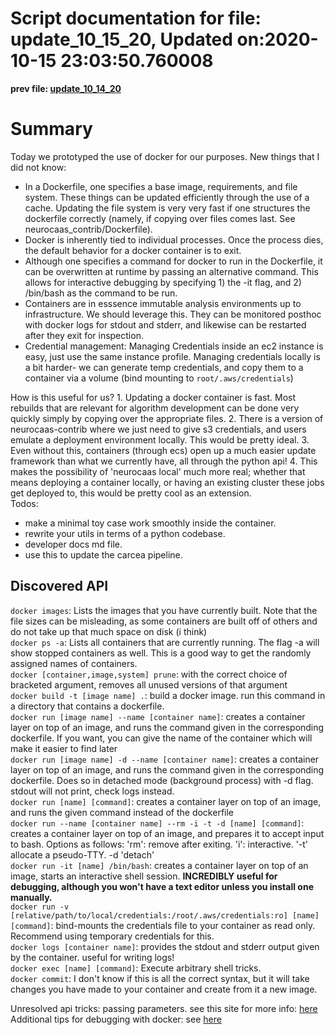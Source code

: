 
Script documentation for file: update_10_15_20, Updated on:2020-10-15 23:03:50.760008
=====================================================================================
 
  
**prev file: [update_10_14_20](./update_10_14_20.md)**
# Summary


Today we prototyped the use of docker for our purposes. New things that I did not know:
- In a Dockerfile, one specifies a base image, requirements, and file system. These things can be updated efficiently through the use of a cache. Updating the file system is very very fast if one structures the dockerfile correctly (namely, if copying over files comes last. See neurocaas_contrib/Dockerfile).
- Docker is inherently tied to individual processes. Once the process dies, the default behavior for a docker container is to exit.
- Although one specifies a command for docker to run in the Dockerfile, it can be overwritten at runtime by passing an alternative command. This allows for interactive debugging by specifying 1) the -it flag, and 2) /bin/bash as the command to be run.
- Containers are in esssence immutable analysis environments up to infrastructure. We should leverage this. They can be monitored posthoc with docker logs for stdout and stderr, and likewise can be restarted after they exit for inspection.
- Credential management: Managing Credentials inside an ec2 instance is easy, just use the same instance profile. Managing credentials locally is a bit harder- we can generate temp credentials, and copy them to a container via a volume (bind mounting to `root/.aws/credentials`)


How is this useful for us? 1. Updating a docker container is fast. Most rebuilds that are relevant for algorithm development can be done very quickly simply by copying over the appropriate files. 2. There is a version of neurocaas-contrib where we just need to give s3 credentials, and users emulate a deployment environment locally. This would be pretty ideal. 3. Even without this, containers (through ecs) open up a much easier update framework than what we currently have, all through the python api! 4. This makes the possibility of 'neurocaas local' much more real; whether that means deploying a container locally, or having an existing cluster these jobs get deployed to, this would be pretty cool as an extension.   
Todos: 
- make a minimal toy case work smoothly inside the container.
- rewrite your utils in terms of a python codebase.
- developer docs md file.
- use this to update the carcea pipeline.

## Discovered API
  
`docker images`: Lists the images that you have currently built. Note that the file sizes can be misleading, as some containers are built off of others and do not take up that much space on disk (i think)  
`docker ps -a`: Lists all containers that are currently running. The flag -a will show stopped containers as well. This is a good way to get the randomly assigned names of containers.  
`docker [container,image,system] prune`: with the correct choice of bracketed argument, removes all unused versions of that argument  
`docker build -t [image name] .`: build a docker image. run this command in a directory that contains a dockerfile.   
`docker run [image name] --name [container name]`: creates a container layer on top of an image, and runs the command given in the corresponding dockerfile. If you want, you can give the name of the container which will make it easier to find later  
`docker run [image name] -d --name [container name]`: creates a container layer on top of an image, and runs the command given in the corresponding dockerfile. Does so in detached mode (background process) with -d flag. stdout will not print, check logs instead.  
`docker run [name] [command]`: creates a container layer on top of an image, and runs the given command instead of the dockerfile  
`docker run --name [container name] --rm -i -t -d [name] [command]`: creates a container layer on top of an image, and prepares it to accept input to bash. Options as follows: 'rm':  remove after exiting. 'i': interactive. '-t' allocate a pseudo-TTY. -d 'detach'  
`docker run -it [name] /bin/bash`: creates a container layer on top of an image, starts an interactive shell session. **INCREDIBLY useful for debugging, although you won't have a text editor unless you install one manually.**  
`docker run -v [relative/path/to/local/credentials:/root/.aws/credentials:ro] [name] [command]`: bind-mounts the credentials file to your container as read only. Recommend using temporary credentials for this.   
`docker logs [container name]`: provides the stdout and stderr output given by the container. useful for writing logs!  
`docker exec [name] [command]`: Execute arbitrary shell tricks.   
`docker commit`: I don't know if this is all the correct syntax, but it will take changes you have made to your container and create from it a new image.  

  

  
Unresolved api tricks: passing parameters. see this site for more info: [here](https://manifold.co/blog/arguments-and-variables-in-docker-94746642f64b)  
Additional tips for debugging with docker: see [here](https://medium.com/@betz.mark/ten-tips-for-debugging-docker-containers-cde4da841a1d)